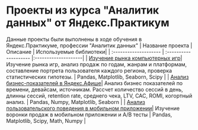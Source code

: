 # Проекты из курса "Аналитик данных" от Яндекс.Практикум
Данные проекты были выполнены в ходе обучения в Яндекс.Практикуме, профессии "Аналитик данных"
| Название проекта | Описание | Используемые библиотеки|
| :-------------------- | :-------------------- |:--------------------|
| [Изучение рынка компьютерных игр](https://github.com/t-iva-nova/Analytics-projects-repository/tree/master/Games%20market)|  Изучение рынка игр, анализ продаж по годам, жанрам и платформам, составление портрета пользователя каждого региона, проверка статистических гипотезы.  | Pandas, Matplotlib, Seaborn, Scipy |
| [Анализ бизнес-показателей в Яндекс.Афише](https://github.com/t-iva-nova/Analytics-projects-repository/tree/master/Afisha%20business)|  Анализ бизнес показателей по времени, девайсам, источникам. Рассчет количество сессий в день, длинны сессий, retention rate, среднего чека, LTV, CAC, ROMI, когортный анализ.  | Pandas, Numpy, Matplotlib, Seaborn |
| [Анализ пользовательского поведения в мобильном приложении](https://github.com/t-iva-nova/Analytics-projects-repository/tree/master/Mobile%20app)| Изучение  воронки продаж в мобильном приложении и A/B тесты  | Pandas, Matplotlib, Scipy, Math, Numpy |
